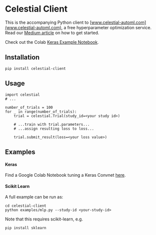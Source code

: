 # Celestial Client
This is the accompanying Python client to [www.celestial-automl.com](www.celestial-automl.com), a free hyperparameter optimization service. Read our [Medium article](https://medium.com/@lars.h.hertel/hyperparameter-optimization-as-a-service-with-celestial-automl-b12a1c98638a) on how to get started.

Check out the Colab [Keras Example Notebook](https://colab.research.google.com/drive/1FF36LO64x5wDMlvsyF11OfewVEP82Ob0?usp=sharing).

## Installation

```
pip install celestial-client
```

## Usage

```
import celestial
# ...

number_of_trials = 100
for _ in range(number_of_trials):
    trial = celestial.Trial(study_id=<your study id>)

    # ...train with trial.parameters...
    # ...assign resulting loss to loss...

    trial.submit_result(loss=<your loss value>)
```

## Examples

#### Keras
Find a Google Colab Notebook tuning a Keras Convnet [here](https://colab.research.google.com/drive/1FF36LO64x5wDMlvsyF11OfewVEP82Ob0?usp=sharing).

#### Scikit Learn

A full example can be run as:
```
cd celestial-client
python examples/mlp.py --study-id <your-study-id>
```

Note that this requires scikit-learn, e.g.
```
pip install sklearn
```
